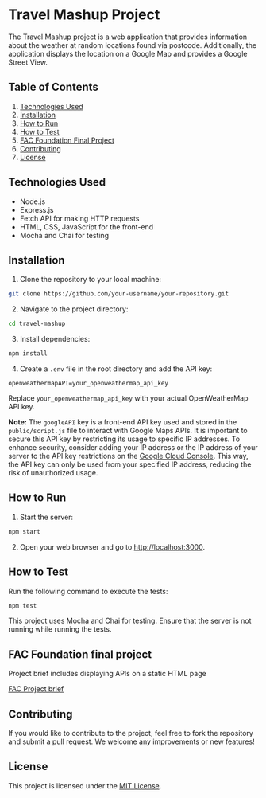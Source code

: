 # Travel Mashup Project

The Travel Mashup project is a web application that provides information about the weather at random locations found via postcode. Additionally, the application displays the location on a Google Map and provides a Google Street View.

## Table of Contents

1. [Technologies Used](#technologies-used)
2. [Installation](#installation)
3. [How to Run](#how-to-run)
4. [How to Test](#how-to-test)
5. [FAC Foundation Final Project](#fac-foundation-final-project)
6. [Contributing](#contributing)
7. [License](#license)

## Technologies Used

- Node.js
- Express.js
- Fetch API for making HTTP requests
- HTML, CSS, JavaScript for the front-end
- Mocha and Chai for testing

## Installation

1. Clone the repository to your local machine:

```bash
git clone https://github.com/your-username/your-repository.git
```

2. Navigate to the project directory:

```bash
cd travel-mashup
```

3. Install dependencies:

```bash
npm install
```

4. Create a `.env` file in the root directory and add the API key:

```env
openweathermapAPI=your_openweathermap_api_key
```

Replace `your_openweathermap_api_key` with your actual OpenWeatherMap API key.

**Note:** The `googleAPI` key is a front-end API key used and stored in the `public/script.js` file to interact with Google Maps APIs. It is important to secure this API key by restricting its usage to specific IP addresses. To enhance security, consider adding your IP address or the IP address of your server to the API key restrictions on the [Google Cloud Console](https://console.cloud.google.com/). This way, the API key can only be used from your specified IP address, reducing the risk of unauthorized usage.

## How to Run

1. Start the server:

```bash
npm start
```

2. Open your web browser and go to [http://localhost:3000](http://localhost:3000).

## How to Test

Run the following command to execute the tests:

```bash
npm test
```

This project uses Mocha and Chai for testing. Ensure that the server is not running while running the tests.

## FAC Foundation final project

Project brief includes displaying APIs on a static HTML page

[FAC Project brief](https://foundersandcoders.notion.site/FAC29B-Server-Side-Dynamic-Web-Application-Project-ef144d4b5886459ab394b163f41f88aa)

## Contributing

If you would like to contribute to the project, feel free to fork the repository and submit a pull request. We welcome any improvements or new features!

## License

This project is licensed under the [MIT License](LICENSE).
